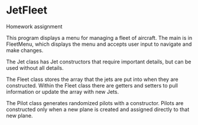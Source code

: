 # JetFleet
Homework assignment

This program displays a menu for managing a fleet of aircraft. The main is in FleetMenu, which displays the menu and accepts user input to navigate and make changes.

The Jet class has Jet constructors that require important details, but can be used without all details.

The Fleet class stores the array that the jets are put into when they are constructed. Within the Fleet class there are getters and setters to pull information or update the array with new Jets.

The Pilot class generates randomized pilots with a constructor. Pilots are constructed only when a new plane is created and assigned directly to that new plane.
